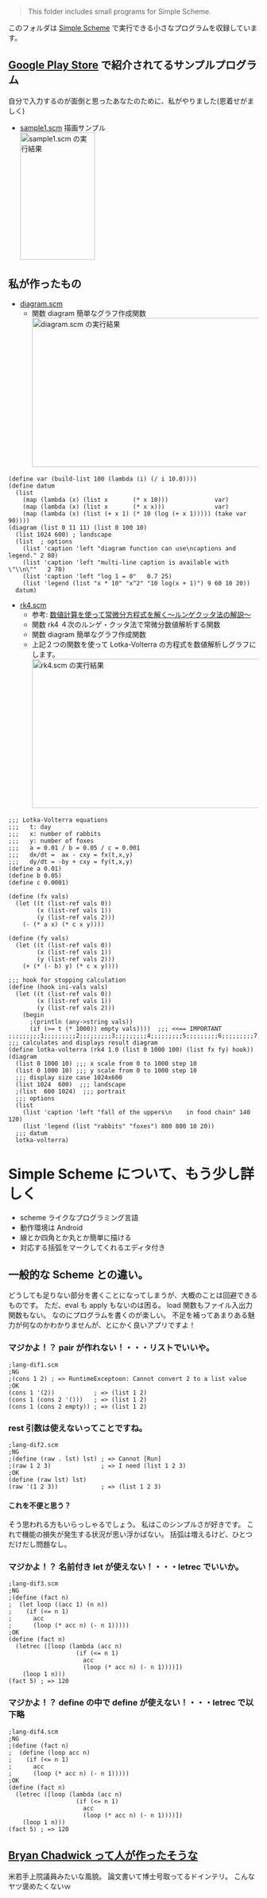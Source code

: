 ﻿> This folder includes small programs for Simple Scheme.

このフォルダは [Simple Scheme](http://bryanchadwick.com/simplescheme/) で実行できる小さなプログラムを収録しています。
## [Google Play Store](https://play.google.com/store/apps/details?id=chadwick.apps.simplescheme) で紹介されてるサンプルプログラム
自分で入力するのが面倒と思ったあなたのために、私がやりました(恩着せがましく)
- [sample1.scm](about-simple-scheme/sample1.scm) 描画サンプル
	<br><img alt="sample1.scm の実行結果" src="about-simple-scheme/sample1.png" width="150" height="256">
<!--
- [sample2.scm](about-simple-scheme/sample2.scm) REPLっぽいサンプル
	<br><img alt="sample2.scm の実行結果" src="about-simple-scheme/sample2.png" width="150" height="256">
-->
## 私が作ったもの
- [diagram.scm](diagram.scm)
	- 関数 diagram 簡単なグラフ作成関数
	<br><img alt="diagram.scm の実行結果" src="diagram.png" width="512" height="300">
```
(define var (build-list 100 (lambda (i) (/ i 10.0))))
(define datum
  (list
    (map (lambda (x) (list x       (* x 10)))             var)
    (map (lambda (x) (list x       (* x x)))              var)
    (map (lambda (x) (list (+ x 1) (* 10 (log (+ x 1))))) (take var 90))))
(diagram (list 0 11 11) (list 0 100 10)
  (list 1024 600) ; landscape
  (list  ; options
    (list 'caption 'left "diagram function can use\ncaptions and legend." 2 80)
    (list 'caption 'left "multi-line caption is available with \"\\n\""   2 70)
    (list 'caption 'left "log 1 = 0"   0.7 25)
    (list 'legend (list "x * 10" "x^2" "10 log(x + 1)") 9 60 10 20))
  datum)
```
- [rk4.scm](rk4.scm)
	- 参考: [数値計算を使って常微分方程式を解く〜ルンゲクッタ法の解説〜](http://shimaphoto03.com/science/rk-method/)
	- 関数 rk4 ４次のルンゲ・クッタ法で常微分数値解析する関数
	- 関数 diagram 簡単なグラフ作成関数
	- 上記２つの関数を使って Lotka-Volterra の方程式を数値解析しグラフにします。
	<br><img alt="rk4.scm の実行結果" src="rk4.png" width="512" height="300">
```
;;; Lotka-Volterra equations
;;;   t: day
;;;   x: number of rabbits
;;;   y: number of foxes
;;;   a = 0.01 / b = 0.05 / c = 0.001
;;;   dx/dt =  ax - cxy = fx(t,x,y)
;;;   dy/dt = -by + cxy = fy(t,x,y)
(define a 0.01)
(define b 0.05)
(define c 0.0001)

(define (fx vals)
  (let ((t (list-ref vals 0))
        (x (list-ref vals 1))
        (y (list-ref vals 2)))
    (- (* a x) (* c x y))))

(define (fy vals)
  (let ((t (list-ref vals 0))
        (x (list-ref vals 1))
        (y (list-ref vals 2)))
    (+ (* (- b) y) (* c x y))))

;;; hook for stopping calculation
(define (hook ini-vals vals)
  (let ((t (list-ref vals 0))
        (x (list-ref vals 1))
        (y (list-ref vals 2)))
    (begin
      ;(println (any->string vals))
      (if (>= t (* 1000)) empty vals))))  ;;; <<== IMPORTANT
;;;;;;;;;1;;;;;;;;;2;;;;;;;;;3;;;;;;;;;4;;;;;;;;;5;;;;;;;;;6;;;;;;;;;7;;;;;;;;;
;;; calculates and displays result diagram
(define lotka-volterra (rk4 1.0 (list 0 1000 100) (list fx fy) hook))
(diagram
  (list 0 1000 10) ;;; x scale from 0 to 1000 step 10
  (list 0 1000 10) ;;; y scale from 0 to 1000 step 10
  ;;; display size case 1024x600
  (list 1024  600)  ;;; landscape
  ;(list  600 1024)  ;;; portrait
  ;;; options
  (list
    (list 'caption 'left "fall of the uppers\n    in food chain" 140 120)
    (list 'legend (list "rabbits" "foxes") 800 800 10 20))
  ;;; datum
  lotka-volterra)
```
<!---
- my.scm ときどき引数の順番を変えたいと思うことありません？
	- my-foldl (foldl f ini lst) を (my-foldl ini lst f) に変えただけのマクロ
		- Haskell の foldl は左結合関数を前提としていますが、Simple Scheme の foldl は右結合関数を前提とした仕様のようです。
		- SRFI-1 の fold はリスト引数を複数個扱える、つまり、(fold <関数> <初期値> <リスト1> <リスト2> ...) できるが、Simple Scheme の foldl はリストを１つしか扱えません。
		- SRFI-1 の reduce は初期値が空リストのとき空リストとリストの最初の要素を引数にした関数実行を省略するが、Simple Scheme の foldl は省略しません。
	- my-map (map f lst) を (my-map lst f) に変えただけのマクロ
-->
# Simple Scheme について、もう少し詳しく
- scheme ライクなプログラミング言語
- 動作環境は Android
- 線とか四角とか丸とか簡単に描ける
- 対応する括弧をマークしてくれるエディタ付き
## 一般的な Scheme との違い。
どうしても足りない部分を書くことになってしまうが、大概のことは回避できるものです。
ただ、eval も apply もないのは困る。
load 関数もファイル入出力関数もない。
なのにプログラムを書くのが楽しい。
不足を補ってあまりある魅力が何なのかわかりませんが、とにかく良いアプリですよ！
### マジかよ！？ pair が作れない！・・・リストでいいや。
```
;lang-dif1.scm
;NG
;(cons 1 2) ; => RuntimeExceptoon: Cannot convert 2 to a list value
;OK
(cons 1 '(2))           ; => (list 1 2)
(cons 1 (cons 2 '()))   ; => (list 1 2)
(cons 1 (cons 2 empty)) ; => (list 1 2)
```
### rest 引数は使えないってことですね。
```
;lang-dif2.scm
;NG
;(define (raw . lst) lst) ; => Cannot [Run]
;(raw 1 2 3)              ; => I need (list 1 2 3)
;OK
(define (raw lst) lst)
(raw '(1 2 3))            ; => (list 1 2 3)
```
#### これを不便と思う？
そう思われる方もいらっしゃるでしょう。
私はこのシンプルさが好きです。
これで機能の損失が発生する状況が思い浮かばない。
括弧は増えるけど、ひとつだけだし問題なし。
### マジかよ！？ 名前付き let が使えない！・・・letrec でいいか。
```
;lang-dif3.scm
;NG
;(define (fact n)
;  (let loop ((acc 1) (n n))
;    (if (<= n 1)
;      acc
;      (loop (* acc n) (- n 1)))))
;OK
(define (fact n)
  (letrec ([loop (lambda (acc n)
                   (if (<= n 1)
                     acc
                     (loop (* acc n) (- n 1))))])
    (loop 1 n)))
(fact 5) ; => 120
```
### マジかよ！？ define の中で define が使えない！・・・letrec で以下略
```
;lang-dif4.scm
;NG
;(define (fact n)
;  (define (loop acc n)
;    (if (<= n 1)
;      acc
;      (loop (* acc n) (- n 1)))))
;OK
(define (fact n)
  (letrec ([loop (lambda (acc n)
                   (if (<= n 1)
                     acc
                     (loop (* acc n) (- n 1))))])
    (loop 1 n)))
(fact 5) ; => 120
```
## [Bryan Chadwick って人が作ったそうな](http://bryanchadwick.com)
米若手上院議員みたいな風貌。
論文書いて博士号取ってるドインテリ。
こんなヤツ褒めたくないｗ



<!--stackedit_data:
eyJoaXN0b3J5IjpbNDc3MDI2OSwtOTcxMjg1MjU4XX0=
-->